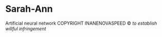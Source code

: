 # Sarah-Ann
Artificial neural network
COPYRIGHT INANENOVASPEED ©
*to establish willful infringement*
